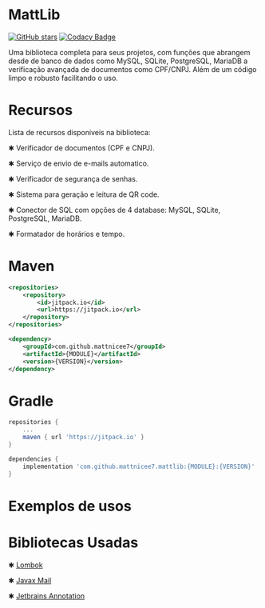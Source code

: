 # MattLib

[![GitHub stars](https://img.shields.io/github/stars/mattnicee7/mattlib)](https://github.com/mattnicee7/MattLib/stargazers)
[![Codacy Badge](https://app.codacy.com/project/badge/Grade/0b674fb11244458dbfe9ea2134909964)](https://www.codacy.com/gh/mattnicee7/MattLib/dashboard?utm_source=github.com&amp;utm_medium=referral&amp;utm_content=mattnicee7/MattLib&amp;utm_campaign=Badge_Grade)

Uma biblioteca completa para seus projetos, com funções que abrangem desde de banco de dados como MySQL, SQLite, PostgreSQL, MariaDB a verificação avançada de documentos como CPF/CNPJ. Além de um código limpo e robusto facilitando o uso.

# Recursos

Lista de recursos disponíveis na biblioteca:

✱ Verificador de documentos (CPF e CNPJ).

✱ Serviço de envio de e-mails automatico.

✱ Verificador de segurança de senhas.

✱ Sistema para geração e leitura de QR code.

✱ Conector de SQL com opções de 4 database: MySQL, SQLite, PostgreSQL, MariaDB.

✱ Formatador de horários e tempo.

# Maven

```xml
<repositories>
    <repository>
        <id>jitpack.io</id>
        <url>https://jitpack.io</url>
    </repository>
</repositories>

<dependency>
    <groupId>com.github.mattnicee7</groupId>
    <artifactId>{MODULE}</artifactId>
    <version>{VERSION}</version>
</dependency>
```

# Gradle

```gradle
repositories {
    ...
    maven { url 'https://jitpack.io' }
}

dependencies {
    implementation 'com.github.mattnicee7.mattlib:{MODULE}:{VERSION}'
}
```

# Exemplos de usos

# Bibliotecas Usadas

✱ [Lombok](https://projectlombok.org/)

✱ [Javax Mail](https://mvnrepository.com/artifact/javax.mail)

✱ [Jetbrains Annotation](https://www.jetbrains.com/help/idea/annotating-source-code.html)
